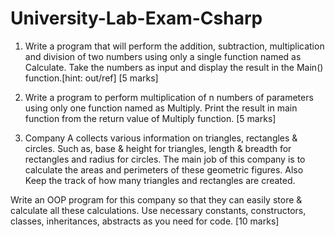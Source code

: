 # University-Lab-Exam-Csharp

1.	Write a program that will perform the addition, subtraction, multiplication and division of two numbers using only a single function named as Calculate. Take the numbers as input and display the result in the Main() function.[hint: out/ref]			[5 marks]

2.	Write a program to perform multiplication of n numbers of parameters using only one function named as Multiply. Print the result in main function from the return value of Multiply function. 								[5 marks]


3.	Company A collects various information on triangles, rectangles & circles. Such as, base & height for triangles, length & breadth for rectangles and radius for circles. The main job of this company is to calculate the areas and perimeters of these geometric figures. Also Keep the track of how many triangles and rectangles are created.

Write an OOP program for this company so that they can  easily store & calculate all these calculations. Use necessary constants, constructors, classes, inheritances, abstracts as you need for code.							[10 marks]

